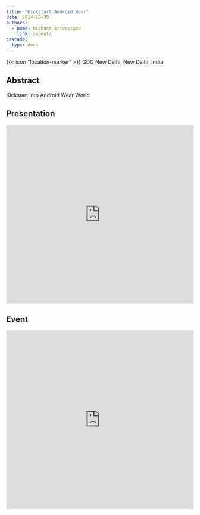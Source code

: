 ```yaml
---
title: "Kickstart Android Wear"
date: 2014-10-30
authors:
  - name: Nishant Srivastava
    link: /about/
cascade:
  type: docs
---
```


{{< icon "location-marker" >}} GDG New Delhi, New Delhi, India

<!--more-->

## Abstract

Kickstart into Android Wear World

## Presentation

<iframe src="https://slides.com/nisrulz/kickstartandroidwear/embed" width="100%" height="480" scrolling="no" frameborder="0" webkitallowfullscreen mozallowfullscreen allowfullscreen></iframe>

## Event

<iframe src="https://web.archive.org/web/20200216001541/https://www.facebook.com/events/724559614292296/" frameborder="0" width="100%" height="480" allowfullscreen="true" mozallowfullscreen="true" webkitallowfullscreen="true"></iframe>
